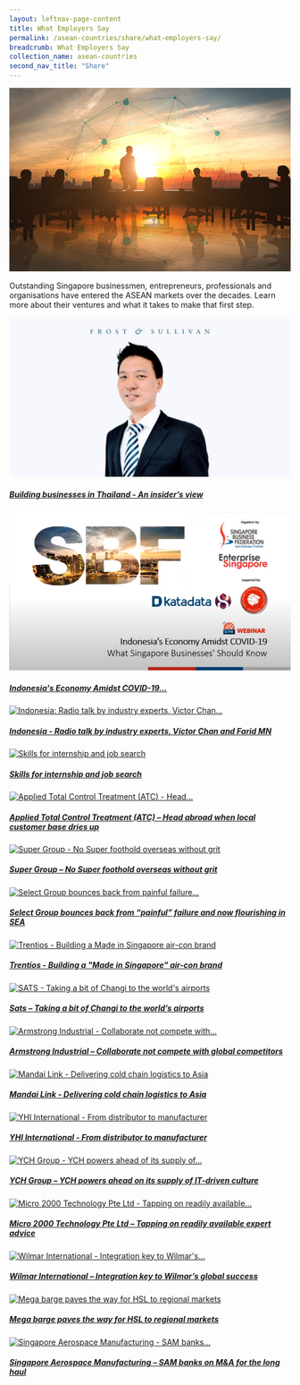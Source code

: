 ```yaml
---
layout: leftnav-page-content
title: What Employers Say
permalink: /asean-countries/share/what-employers-say/
breadcrumb: What Employers Say
collection_name: asean-countries
second_nav_title: "Share"
---
```


![banner-asean-share-what-employers-say](\images\asean-employers\What-employers-say-new.jpg)

Outstanding Singapore businessmen, entrepreneurs, professionals and organisations have entered the ASEAN markets over the decades. Learn more about their ventures and what it takes to make that first step.

<div>
	<div class="row is-multiline">
		<div class="col is-half-tablet padding--bottom--lg">
			<a href="/asean-countries/share/what-employers-say/building-business-thailand/" class="project-link">
				<img src="\images\asean-employers\building-business.jpg" alt="building business" class="project-image">
			<div class="project-card">
				<div class="project-title margin--bottom--xs">
					<h5><b>Building businesses in Thailand - An insider’s view</b></h5>
				</div>
			</div>
			</a>
		</div>
	</div>
</div>

<p><p>

<div>
	<div class="row is-multiline">
		<div class="col is-half-tablet padding--bottom--lg">
			<a href="/asean-countries/share/what-employers-say/global-connect-sbf/" class="project-link">
				<img src="\images\asean-employers\sbf-indo.png" alt="global connect" class="project-image">
			<div class="project-card">
				<div class="project-title margin--bottom--xs">
					<h5><b>Indonesia's Economy Amidst COVID-19...</b></h5>
				</div>
			</div>
			</a>
		</div>
		<div class="col is-half-tablet padding--bottom--lg">
			<a href="/asean-countries/share/what-employers-say/indonesia-radio-talk-by-industry-experts/" class="project-link">
				<img src="/images/asean-employers/Indonesia-radio-talk-small.jpg" alt="Indonesia: Radio talk by industry experts, Victor Chan..." class="project-image">
			<div class="project-card">
				<div class="project-title margin--bottom--xs">
					<h5><b>Indonesia - Radio talk by industry experts, Victor Chan and Farid MN</b></h5>
				</div>
			</div>
			</a>
		</div>
	</div>
</div>

<p><p>

<div>
	<div class="row is-multiline">
		<div class="col is-half-tablet padding--bottom--lg">
			<a href="/asean-countries/share/what-employers-say/skills-internship-job-search/" class="project-link">
				<img src="/images/asean-employers/Skills-for-internship-small.jpg" alt="Skills for internship and job search" class="project-image">
			<div class="project-card">
				<div class="project-title margin--bottom--xs">
					<h5><b>Skills for internship and job search</b></h5>
				</div>
			</div>
			</a>
		</div>
		<div class="col is-half-tablet padding--bottom--lg">
			<a href="/asean-countries/share/what-employers-say/applied-total-control-treatment/" class="project-link">
				<img src="/images/asean-employers/ATC-banner-small.jpg" alt="Applied Total Control Treatment (ATC) - Head..." class="project-image">
			<div class="project-card">
				<div class="project-title margin--bottom--xs">
					<h5><b>Applied Total Control Treatment (ATC) – Head abroad when local customer base dries up</b></h5>
				</div>
			</div>
			</a>
		</div>
	</div>
</div>

<p><p>

<div>
	<div class="row is-multiline">
		<div class="col is-half-tablet padding--bottom--lg">
			<a href="/asean-countries/share/what-employers-say/super-group/" class="project-link">
				<img src="/images/asean-employers/super-group-small.jpg" alt="Super Group - No Super foothold overseas without grit" class="project-image">
			<div class="project-card">
				<div class="project-title margin--bottom--xs">
					<h5><b>Super Group – No Super foothold overseas without grit</b></h5>
				</div>
			</div>
			</a>
		</div>
		<div class="col is-half-tablet padding--bottom--lg">
			<a href="/asean-countries/share/what-employers-say/select-group/" class="project-link">
				<img src="/images/asean-employers/select-group-small.jpg" alt="Select Group bounces back from painful failure..." class="project-image">
			<div class="project-card">
				<div class="project-title margin--bottom--xs">
					<h5><b>Select Group bounces back from “painful” failure and now flourishing in SEA</b></h5>
				</div>
			</div>
			</a>
		</div>
	</div>
</div>

<p><p>

<div>
	<div class="row is-multiline">
		<div class="col is-half-tablet padding--bottom--lg">
			<a href="/asean-countries/share/what-employers-say/trentios/" class="project-link">
				<img src="/images/asean-employers/trentios-small.jpg" alt="Trentios - Building a Made in Singapore air-con brand" class="project-image">
			<div class="project-card">
				<div class="project-title margin--bottom--xs">
					<h5><b>Trentios - Building a "Made in Singapore" air-con brand</b></h5>
				</div>
			</div>
			</a>
		</div>
		<div class="col is-half-tablet padding--bottom--lg">
			<a href="/asean-countries/share/what-employers-say/sats/" class="project-link">
				<img src="/images/asean-employers/sats-changi-small.jpg" alt="SATS - Taking a bit of Changi to the world's airports" class="project-image">
			<div class="project-card">
				<div class="project-title margin--bottom--xs">
					<h5><b>Sats – Taking a bit of Changi to the world’s airports</b></h5>
				</div>
			</div>
			</a>
		</div>
	</div>
</div>

<p><p>

<div>
	<div class="row is-multiline">
		<div class="col is-half-tablet padding--bottom--lg">
			<a href="/asean-countries/share/what-employers-say/armstrong-industrial/" class="project-link">
				<img src="/images/asean-employers/armstrong-industrial-small.jpg" alt="Armstrong Industrial - Collaborate not compete with..." class="project-image">
			<div class="project-card">
				<div class="project-title margin--bottom--xs">
					<h5><b>Armstrong Industrial – Collaborate not compete with global competitors</b></h5>
				</div>
			</div>
			</a>
		</div>
		<div class="col is-half-tablet padding--bottom--lg">
			<a href="/asean-countries/share/what-employers-say/mandai-link/" class="project-link">
				<img src="/images/asean-employers/mandai-link-small.jpg" alt="Mandai Link - Delivering cold chain logistics to Asia" class="project-image">
			<div class="project-card">
				<div class="project-title margin--bottom--xs">
					<h5><b>Mandai Link - Delivering cold chain logistics to Asia</b></h5>
				</div>
			</div>
			</a>
		</div>
	</div>
</div>

<p><p>

<div>
	<div class="row is-multiline">
		<div class="col is-half-tablet padding--bottom--lg">
			<a href="/asean-countries/share/what-employers-say/yhi-international/" class="project-link">
				<img src="/images/asean-employers/yhi-international-small.jpg" alt="YHI International - From distributor to manufacturer" class="project-image">
			<div class="project-card">
				<div class="project-title margin--bottom--xs">
					<h5><b>YHI International - From distributor to manufacturer</b></h5>
				</div>
			</div>
			</a>
		</div>
		<div class="col is-half-tablet padding--bottom--lg">
			<a href="/asean-countries/share/what-employers-say/ych-group/" class="project-link">
				<img src="/images/asean-employers/ych-group-small.jpg" alt="YCH Group - YCH powers ahead of its supply of..." class="project-image">
			<div class="project-card">
				<div class="project-title margin--bottom--xs">
					<h5><b>YCH Group – YCH powers ahead on its supply of IT-driven culture</b></h5>
				</div>
			</div>
			</a>
		</div>
	</div>
</div>

<p><p>

<div>
	<div class="row is-multiline">
		<div class="col is-half-tablet padding--bottom--lg">
			<a href="/asean-countries/share/what-employers-say/micro-2000/" class="project-link">
				<img src="/images/asean-employers/micro-2000-small.jpg" alt="Micro 2000 Technology Pte Ltd - Tapping on readily available..." class="project-image">
			<div class="project-card">
				<div class="project-title margin--bottom--xs">
					<h5><b>Micro 2000 Technology Pte Ltd – Tapping on readily available expert advice</b></h5>
				</div>
			</div>
			</a>
		</div>
		<div class="col is-half-tablet padding--bottom--lg">
			<a href="/asean-countries/share/what-employers-say/wilmar-international/" class="project-link">
				<img src="/images/asean-employers/wilmar-international-small.jpg" alt="Wilmar International - Integration key to Wilmar's..." class="project-image">
			<div class="project-card">
				<div class="project-title margin--bottom--xs">
					<h5><b>Wilmar International – Integration key to Wilmar’s global success</b></h5>
				</div>
			</div>
			</a>
		</div>
	</div>
</div>

<p><p>

<div>
	<div class="row is-multiline">
		<div class="col is-half-tablet padding--bottom--lg">
			<a href="/asean-countries/share/what-employers-say/hsl-regional-markets/" class="project-link">
				<img src="/images/asean-employers/hsl-small.jpg" alt="Mega barge paves the way for HSL to regional markets" class="project-image">
			<div class="project-card">
				<div class="project-title margin--bottom--xs">
					<h5><b>Mega barge paves the way for HSL to regional markets</b></h5>
				</div>
			</div>
			</a>
		</div>
		<div class="col is-half-tablet padding--bottom--lg">
		<a href="/asean-countries/share/what-employers-say/sam-aerospace/" class="project-link">
				<img src="/images/asean-employers/sam-aerospace-small.jpg" alt="Singapore Aerospace Manufacturing - SAM banks..." class="project-image">
			<div class="project-card">
				<div class="project-title margin--bottom--xs">
					<h5><b>Singapore Aerospace Manufacturing – SAM banks on M&A for the long haul</b></h5>
				</div>
			</div>
			</a>
		</div>
	</div>
</div>